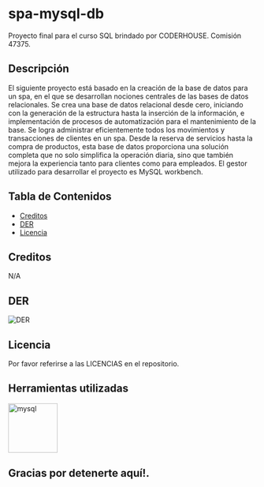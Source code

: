 # spa-mysql-db

Proyecto final para el curso SQL brindado por CODERHOUSE. Comisión 47375.

## Descripción

El siguiente proyecto está basado en la creación de la base de datos para un spa, en el que se desarrollan nociones centrales de las bases de datos relacionales. Se crea una base de datos relacional desde cero, iniciando con la generación de la estructura hasta la inserción de la información, e implementación de procesos de automatización para el mantenimiento de la base. Se logra administrar eficientemente todos los movimientos y transacciones de clientes en un spa. Desde la reserva de servicios hasta la compra de productos, esta base de datos proporciona una solución completa que no solo simplifica la operación diaria, sino que también mejora la experiencia tanto para clientes como para empleados. El gestor utilizado para desarrollar el proyecto es MySQL workbench.

## Tabla de Contenidos

- [Creditos](#creditos)
- [DER](#der)
- [Licencia](#licencia)

## Creditos

N/A

## DER
![DER](https://github.com/NathaliaReyes/spa-mysql-db/assets/104657695/b51bf7a9-80a6-4bb2-81c2-cb9c9c2ce404)

## Licencia

Por favor referirse a las LICENCIAS en el repositorio.

## Herramientas utilizadas

<p align="left> 
  <a href="https://www.mysql.com/" target="_blank"><img src="https://cdn.jsdelivr.net/gh/devicons/devicon/icons/mysql/mysql-original-wordmark.svg" alt="mysql" width="100" height="100"/>
</p>
        

## Gracias por detenerte aquí!.
